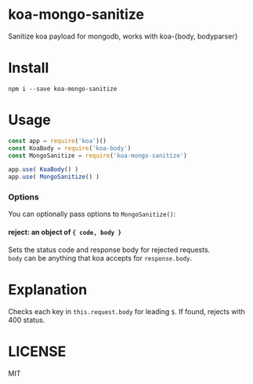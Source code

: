 koa-mongo-sanitize
===
Sanitize koa payload for mongodb, works with koa-{body, bodyparser}

# Install
```
npm i --save koa-mongo-sanitize
```


# Usage
```js
const app = require('koa')()
const KoaBody = require('koa-body')
const MongoSanitize = require('koa-mongo-sanitize')

app.use( KoaBody() )
app.use( MongoSanitize() )
```

### Options
You can optionally pass options to `MongoSanitize()`:
#### reject: an object of `{ code, body }`
Sets the status code and response body for rejected requests.  
`body` can be anything that koa accepts for `response.body`.


# Explanation
Checks each key in `this.request.body` for leading `$`. If found, rejects with 400 status.


# LICENSE
MIT
